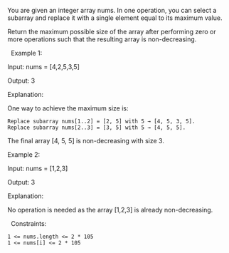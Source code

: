 You are given an integer array nums. In one operation, you can select a subarray and replace it with a single element equal to its maximum value.

Return the maximum possible size of the array after performing zero or more operations such that the resulting array is non-decreasing.

 
Example 1:


Input: nums = [4,2,5,3,5]

Output: 3

Explanation:

One way to achieve the maximum size is:


	Replace subarray nums[1..2] = [2, 5] with 5 → [4, 5, 3, 5].
	Replace subarray nums[2..3] = [3, 5] with 5 → [4, 5, 5].


The final array [4, 5, 5] is non-decreasing with size 3.


Example 2:


Input: nums = [1,2,3]

Output: 3

Explanation:

No operation is needed as the array [1,2,3] is already non-decreasing.


 
Constraints:


	1 <= nums.length <= 2 * 105
	1 <= nums[i] <= 2 * 105

